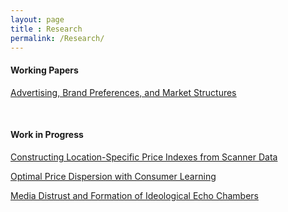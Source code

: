 ```yaml
---
layout: page
title : Research
permalink: /Research/
---
```

#### Working Papers

<a href="/assets/docs/JMP_Li.pdf"><u>Advertising, Brand Preferences, and Market Structures</u></a>

<br>

#### Work in Progress
<a style="margin-bottom:3cm;"><u>Constructing Location-Specific Price Indexes from Scanner Data</u></a>

<a><u>Optimal Price Dispersion with Consumer Learning</u></a>

<a><u>Media Distrust and Formation of Ideological Echo Chambers</u></a>
